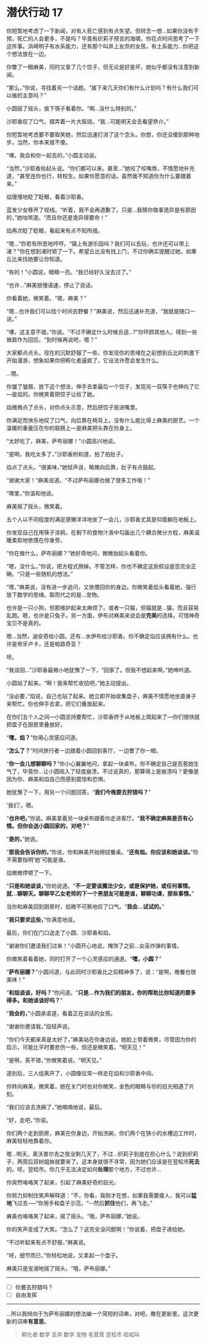 # 潜伏行动 17

你短暂地考虑了一下新闻，对有人死亡感到有点失望。但转念一想...如果你没有干预，死亡的人会更多，不是吗？毕竟有织莉子预言的海啸。你花点时间思考了一下这件事。浜崎明子有水系能力，还有那个叫井上友奈的女孩，有土系能力...你把这个想法放在一边。

你瞥了一眼麻美，同时又拿了几个饺子，但无论是好是坏，她似乎都没有注意到新闻。

“那么，”你说，寻找着另一个话题。“接下来几天你们有什么计划吗？有什么我们可以做的主意吗？”

小圆摇了摇头，放下筷子看着你。“啊...没什么特别的。”

沙耶香叹了口气，摆弄着一片大阪烧。“我...可能明天会去看望恭介。”

你短暂地考虑要不要取笑她，然后迅速打消了这个念头。你想，你还没傻到那种地步。当然，你本来就不傻。

“噢，我会和你一起去的，”小圆主动说。

“当然，”沙耶香抬起头说。“你们都可以来。甚至...”她咬了咬嘴唇，不情愿地补充道，“甚至连你也行，转校生。如果你愿意的话。虽然我不知道你为什么要跟着来。”

焰慢慢地眨了眨眼，看着沙耶香。

蓝发少女移开了视线。“听着，我不会再道歉了。只是...我猜你做事诡异是有原因的，”她咕哝道。“而且你还是诡异得要命！”

焰再次眨了眨眼，看起来有点不知所措。

“嗯...”你若有所思地哼哼。“镇上有游乐园吗？我们可以去玩，也许还可以带上渚？”你在想到渚时顿了一下。希望丘比没有找上门，不过你确实提醒过她，如果丘比来找她要让你知道。

“有的！”小圆说，眼睛一亮。“我已经好久没去过了。”

“也许...”麻美放慢语速，停止了说话。

你看着她，微笑着。“嗯，麻美？”

“嗯...也许我们可以找个时间去野餐？”麻美说，然后迅速补充道，“我就是随口一说。”

“噢，这主意不错，”你说。“不过不确定什么时候合适...?”你环顾其他人，得到一些耸肩作为回应。“到时候再说吧，嗯？”

大家都点点头。现在的沉默舒服了一些，你发现你的思绪在之前想到丘比的刺激下开始漫游，想象如果你把孵化者逼疯了，它设法许愿会发生什么。

...嗯。

你皱了皱眉，放下这个想法，伸手去拿最后一个饺子，发现另一双筷子也伸向了它—是焰的。你微笑着把饺子让给了她。

焰微微点了点头，对你点头示意，然后把饺子放进嘴里。

你满足而快乐地叹了口气，向后靠在椅背上。没有什么能比得上麻美的厨艺。一个温暖的重量压在你的肩膀上—是麻美把头靠在你身上。

“太好吃了，麻美，萨布丽娜！”小圆高兴地说。

“是啊。我吃太多了，”沙耶香附和道，拍了拍肚子。

焰点了点头。“很美味，”她轻声说，略微向后靠，肚子有点鼓起。

“谢谢大家！”麻美说道。“不过萨布丽娜也做了很多工作哦！”

“哪里，”你温和地说。

麻美摇了摇头，微笑着。

五个人以不同程度的满足感懒洋洋地坐了一会儿，沙耶香尤其是仰面躺在地板上。

你发现自己在用筷子涂鸦，在剩下的食物汁液中勾画出几个耦合微分方程，麻美温暖柔软地依偎在你身旁。

“你在做什么，萨布丽娜？”她好奇地问，微微抬起头看着你。

“嗯，没什么，”你说，把方程式擦掉。不管怎样，你也不确定这些假设是否完全正确。“只是一些随机的想法。”

“嗯，”麻美说，没有进一步追问，又依偎回你的身边。你微笑着低头看着她，强行放下数学的思绪。取而代之的是...宠物。

也许是一只小狗，但那维护起来太麻烦了。或者一只猫，但猫就是...猫，而且容易乱跑。嗯，也许是只兔子。另一方面，伊布对麻美来说会是**完美**的选择。可惜神奇宝贝不是真的。

嗯...当然，迪安奇给小圆。还有...水伊布给沙耶香。你不确定焰应该拥有什么。也许是帝牙卢卡，还是帕路奇亚？

呸。

“我该回...”沙耶香最微小地犹豫了一下，“回家了。但我不想起来啊，”她呻吟道。

小圆站了起来。“啊！我来帮忙收拾吧，”她主动提出。

“没必要，”焰说，自己也站了起来。她立即开始收集盘子，麻美不情愿地坐直身子来帮忙。你也伸手去拿，把它们叠放起来。

在你们五个人之间—小圆坚持要帮忙，沙耶香终于从地板上爬起来了—你们很快就把盘子在厨房里叠放好。

“**嘿，焰？**”你用心灵感应问道。

“**怎么了？**”时间旅行者一边跟着小圆回到客厅，一边瞥了你一眼。

“**你一会儿想聊聊吗？**”你小心翼翼地问，拿起一块桌布。你不确定自己是否惹她生气了，毕竟你...让小圆陷入了轻度崩溃，不过说真的，那算得上是崩溃吗？更像是因为你、麻美和焰自己而感到震惊和恐惧。

她犹豫了一下，用另一个问题回答。“**我们今晚要去狩猎吗？**”

'我们'。嗯。

“**也许吧，**”你说。麻美拿着另一块桌布跟着你走进客厅。“**我不确定麻美是否有心情。但你会送小圆回家的，对吧？**”

“**是的，**”她说。

“**那我会告诉你的，**”你说，你和麻美开始擦拭餐桌。“**还有焰。你应该和她谈谈。**”你不需要指明'她'可能是谁。

焰微微停顿了一下。

“**只是和她谈谈，**”你劝说道。“**不一定要谈魔法少女，或是保护她，或任何事情。就...聊聊天。聊聊早乙女老师的下一个男朋友可能是谁，聊聊功课，那些事情。**”

当你和麻美回到厨房时，焰微不可察地叹了口气。“**我会...试试的。**”

“**我只要求这些，**”你满意地说。

最后，你们在门口送走了小圆、沙耶香和焰。

“谢谢你们邀请我们过来！”小圆开心地说，掩饰了之前...女巫炸弹的事情。

你微笑着看着她，同时打开了一个心灵感应的通道。“**嘿，小圆？**”

“**萨布丽娜？**”小圆问道，与此同时沙耶香比之前精神多了，说：“是啊，晚餐也很美味！”

“**和焰谈谈，好吗？**”你问道。“**只是...作为我们的朋友，你的帮助比你知道的要多得多。和她谈谈好吗？**”

“**我会的，**”小圆承诺道，看着正在谈话的女孩。

“谢谢你邀请我，”焰轻声说。

“你们今天都来真是太好了，”麻美站在你身边说。她脸上带着微笑，尽管因为你的启示，可能比平时要悲伤一些，但还是微笑着。“明天见！”

“是啊，真不错，”你微笑着说。“明天见。”

道别后，三人组离开了，小圆像往常一样走在焰和沙耶香中间。

你转向麻美，微笑着。她在关门时也对你微笑，金色的眼睛与你的目光相遇了片刻。

“我们应该去洗碗了，”她喃喃地说，最后。

“好，走吧，”你说。

你们两个走到厨房，麻美在你身边，开始洗碗，你们两个在狭小的水槽边工作时，麻美轻轻地靠着你。

嗯...明天。离沃普尔吉之夜没剩几天了，不过...织莉子到底在担心什么？说到织莉子，两周后双树姐妹就要来了。这本身就很不寻常，因为她们应该是在翌桧市**死去**的。呸，翌桧市。你几乎无法决定如何**处理**那个地方，不过也许...

你突然咯咯笑了起来，引起了麻美好奇的目光。

你努力抑制住笑声解释道：“不，你看，我刚才在想，如果我需要接人，我可以**猛地**飞过去-—”你用手和盘子示范，“--然后**抓住**他们，再飞走。”

麻美也咯咯笑了起来，摇了摇头。“哦，萨布丽娜，”她说。

你的笑声变成了大笑。“怎么了？这完全没问题啊！”你说着，把盘子递给她。

“不过听起来有点不舒服，”麻美说。

“呸，细节而已，”你轻松地说，又拿起一个盘子。

麻美只是宠溺地摇了摇头。“哦，萨布丽娜。”

---

- [ ] 你要去狩猎吗？
- [ ] 自由发挥

---

...所以我倾向于为萨布丽娜的想法编一个简短的词串，对吧，撒在更新里。这次更新的词串**有意思**。

> 孵化者 数学 丢弃 数学 宠物 毛茸茸 翌桧市 呱呱叫
